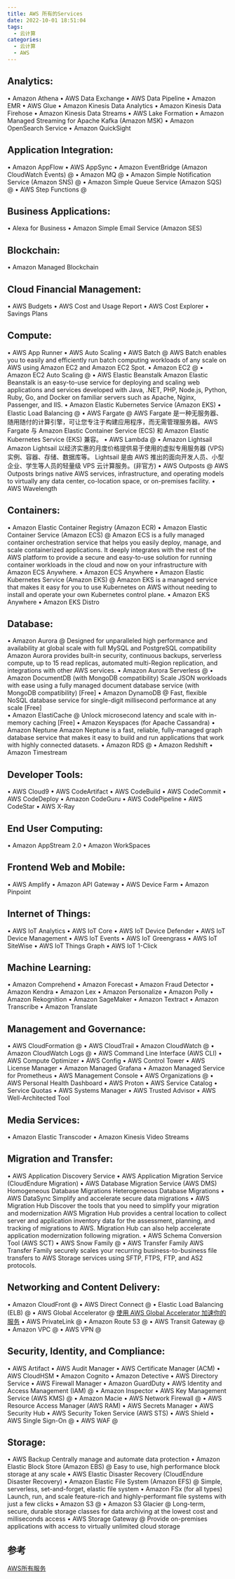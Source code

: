 ```yaml
---
title: AWS 所有的Services
date: 2022-10-01 18:51:04
tags:
  - 云计算
categories:
  - 云计算  
  - AWS
---
```


<p></p>
<!-- more -->


## Analytics:
• Amazon Athena
• AWS Data Exchange
• AWS Data Pipeline
• Amazon EMR
• AWS Glue
• Amazon Kinesis Data Analytics
• Amazon Kinesis Data Firehose
• Amazon Kinesis Data Streams
• AWS Lake Formation
• Amazon Managed Streaming for Apache Kafka (Amazon MSK)
• Amazon OpenSearch Service
• Amazon QuickSight


## Application Integration:
• Amazon AppFlow
• AWS AppSync
• Amazon EventBridge (Amazon CloudWatch Events)  @
• Amazon MQ  @
• Amazon Simple Notification Service (Amazon SNS)  @
• Amazon Simple Queue Service (Amazon SQS)  @
• AWS Step Functions  @



## Business Applications:
• Alexa for Business
• Amazon Simple Email Service (Amazon SES)

## Blockchain:
• Amazon Managed Blockchain

## Cloud Financial Management:
• AWS Budgets
• AWS Cost and Usage Report
• AWS Cost Explorer
• Savings Plans

## Compute:
• AWS App Runner
• AWS Auto Scaling
• AWS Batch  @
  AWS Batch enables you to easily and efficiently run batch computing workloads of any scale on AWS using Amazon EC2 and Amazon EC2 Spot.
• Amazon EC2  @
• Amazon EC2 Auto Scaling  @
• AWS Elastic Beanstalk
  Amazon Elastic Beanstalk is an easy-to-use service for deploying and scaling web applications and services developed with Java, .NET, PHP, Node.js, Python, Ruby, Go, and Docker on familiar servers such as Apache, Nginx, Passenger, and IIS.
• Amazon Elastic Kubernetes Service (Amazon EKS)
• Elastic Load Balancing  @
• AWS Fargate  @
  AWS Fargate 是一种无服务器、随用随付的计算引擎，可让您专注于构建应用程序，而无需管理服务器。AWS Fargate 与 Amazon Elastic Container Service (ECS) 和 Amazon Elastic Kubernetes Service (EKS) 兼容。
• AWS Lambda  @
• Amazon Lightsail
  Amazon Lightsail 以经济实惠的月度价格提供易于使用的虚拟专用服务器 (VPS) 实例、容器、存储、数据库等。
  Lightsail 是由 AWS 推出的面向开发人员、小型企业、学生等人员的轻量级 VPS 云计算服务。(非官方)
• AWS Outposts  @
  AWS Outposts brings native AWS services, infrastructure, and operating models to virtually any data center, co-location space, or on-premises facility.
• AWS Wavelength

## Containers:
• Amazon Elastic Container Registry (Amazon ECR)
• Amazon Elastic Container Service (Amazon ECS)  @
  Amazon ECS is a fully managed container orchestration service that helps you easily deploy, manage, and scale containerized applications. It deeply integrates with the rest of the AWS platform to provide a secure and easy-to-use solution for running container workloads in the cloud and now on your infrastructure with Amazon ECS Anywhere. 
• Amazon ECS Anywhere
• Amazon Elastic Kubernetes Service (Amazon EKS)  @
  Amazon EKS is a managed service that makes it easy for you to use Kubernetes on AWS without needing to install and operate your own Kubernetes control plane.
• Amazon EKS Anywhere
• Amazon EKS Distro

## Database:
• Amazon Aurora  @
  Designed for unparalleled high performance and availability at global scale with full MySQL and PostgreSQL compatibility
  Amazon Aurora provides built-in security, continuous backups, serverless compute, up to 15 read replicas, automated multi-Region replication, and integrations with other AWS services. 
• Amazon Aurora Serverless  @
• Amazon DocumentDB (with MongoDB compatibility)
  Scale JSON workloads with ease using a fully managed document database service
  (with MongoDB compatibility)
  [Free]
• Amazon DynamoDB  @
  Fast, flexible NoSQL database service for single-digit millisecond performance at any scale
  [Free]  
• Amazon ElastiCache  @
  Unlock microsecond latency and scale with in-memory caching 
  [Free]
• Amazon Keyspaces (for Apache Cassandra)
• Amazon Neptune
  Amazon Neptune is a fast, reliable, fully-managed graph database service that makes it easy to build and run applications that work with highly connected datasets.
• Amazon RDS  @
• Amazon Redshift
• Amazon Timestream


## Developer Tools:
• AWS Cloud9
• AWS CodeArtifact
• AWS CodeBuild
• AWS CodeCommit
• AWS CodeDeploy
• Amazon CodeGuru
• AWS CodePipeline
• AWS CodeStar
• AWS X-Ray

## End User Computing:
• Amazon AppStream 2.0
• Amazon WorkSpaces

## Frontend Web and Mobile:
• AWS Amplify
• Amazon API Gateway
• AWS Device Farm
• Amazon Pinpoint

## Internet of Things:
• AWS IoT Analytics
• AWS IoT Core
• AWS IoT Device Defender
• AWS IoT Device Management
• AWS IoT Events
• AWS IoT Greengrass
• AWS IoT SiteWise
• AWS IoT Things Graph
• AWS IoT 1-Click

## Machine Learning:
• Amazon Comprehend
• Amazon Forecast
• Amazon Fraud Detector
• Amazon Kendra
• Amazon Lex
• Amazon Personalize
• Amazon Polly
• Amazon Rekognition
• Amazon SageMaker
• Amazon Textract
• Amazon Transcribe
• Amazon Translate

## Management and Governance:
• AWS CloudFormation  @
• AWS CloudTrail
• Amazon CloudWatch  @
• Amazon CloudWatch Logs  @
• AWS Command Line Interface (AWS CLI)
• AWS Compute Optimizer
• AWS Config
• AWS Control Tower
• AWS License Manager
• Amazon Managed Grafana
• Amazon Managed Service for Prometheus
• AWS Management Console
• AWS Organizations  @
• AWS Personal Health Dashboard
• AWS Proton
• AWS Service Catalog
• Service Quotas
• AWS Systems Manager
• AWS Trusted Advisor
• AWS Well-Architected Tool

## Media Services:
• Amazon Elastic Transcoder
• Amazon Kinesis Video Streams

## Migration and Transfer:
• AWS Application Discovery Service
• AWS Application Migration Service (CloudEndure Migration)
• AWS Database Migration Service (AWS DMS)
  Homogeneous Database Migrations
  Heterogeneous Database Migrations
• AWS DataSync
  Simplify and accelerate secure data migrations
• AWS Migration Hub
  Discover the tools that you need to simplify your migration and modernization
  AWS Migration Hub provides a central location to collect server and application inventory data for the assessment, planning, and tracking of migrations to AWS. Migration Hub can also help accelerate application modernization following migration.
• AWS Schema Conversion Tool (AWS SCT)
• AWS Snow Family  @
• AWS Transfer Family
  AWS Transfer Family securely scales your recurring business-to-business file transfers to AWS Storage services using SFTP, FTPS, FTP, and AS2 protocols. 

## Networking and Content Delivery:
• Amazon CloudFront  @
• AWS Direct Connect  @
• Elastic Load Balancing (ELB)  @
• AWS Global Accelerator  @
  [使用 AWS Global Accelerator 加速你的服务](https://kebingzao.com/2020/08/13/aws-ga/)
• AWS PrivateLink  @
• Amazon Route 53  @
• AWS Transit Gateway  @
• Amazon VPC  @
• AWS VPN  @

## Security, Identity, and Compliance:
• AWS Artifact
• AWS Audit Manager
• AWS Certificate Manager (ACM)
• AWS CloudHSM
• Amazon Cognito
• Amazon Detective
• AWS Directory Service
• AWS Firewall Manager
• Amazon GuardDuty
• AWS Identity and Access Management (IAM)  @
• Amazon Inspector
• AWS Key Management Service (AWS KMS)  @
• Amazon Macie
• AWS Network Firewall  @
• AWS Resource Access Manager (AWS RAM)
• AWS Secrets Manager
• AWS Security Hub
• AWS Security Token Service (AWS STS)
• AWS Shield
• AWS Single Sign-On  @
• AWS WAF  @

## Storage:
• AWS Backup
  Centrally manage and automate data protection
• Amazon Elastic Block Store (Amazon EBS)  @
  Easy to use, high performance block storage at any scale
• AWS Elastic Disaster Recovery (CloudEndure Disaster Recovery)
• Amazon Elastic File System (Amazon EFS)  @
  Simple, serverless, set-and-forget, elastic file system
• Amazon FSx (for all types)
  Launch, run, and scale feature-rich and highly-performant file systems with just a few clicks
• Amazon S3  @
• Amazon S3 Glacier  @
  Long-term, secure, durable storage classes for data archiving at the lowest cost and milliseconds access
• AWS Storage Gateway  @
  Provide on-premises applications with access to virtually unlimited cloud storage


## 参考
[AWS所有服务](https://us-east-1.console.aws.amazon.com/console/services?region=us-east-1)